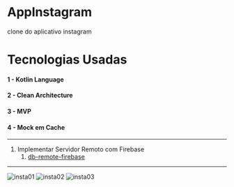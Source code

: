 # AppInstagram
clone do aplicativo instagram

# Tecnologias Usadas

#### 1 - Kotlin Language
#### 2 - Clean Architecture
#### 3 - MVP
#### 4 - Mock em Cache
----------------------------------------------------------------------------------------------------
1. Implementar Servidor Remoto com Firebase
    1. [db-remote-firebase](https://github.com/joaoboscocordeiro/AppInstagram/tree/db-remote-firebase)
----------------------------------------------------------------------------------------------------
![insta01](https://user-images.githubusercontent.com/59378910/186732605-b474103d-a7fa-47ad-9024-c0d5866a2c2a.gif)
![insta02](https://user-images.githubusercontent.com/59378910/186732611-37d6fbc1-747c-4a6a-b4d3-2514723db3bc.gif)
![insta03](https://user-images.githubusercontent.com/59378910/186732617-54682bf7-3cfa-44f0-bb47-d8be3a5f2d46.gif)

